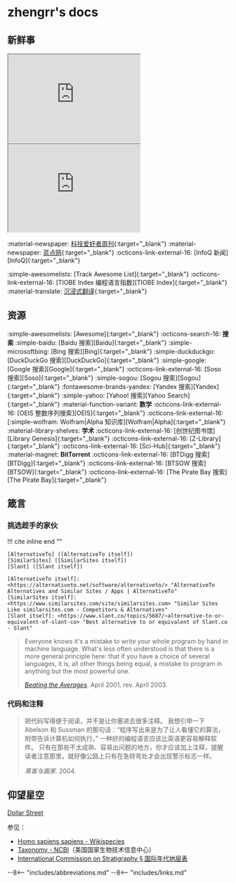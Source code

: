 # zhengrr's docs
<!-- 一份为 zhengrr 定制化的主页。 -->

## 新鲜事

<iframe width="300" height="200" src="https://www.ruanyifeng.com/blog/weekly/#page-title"></iframe>
<iframe width="300" height="200" src="https://www.landiannews.com/#home-post-sidebar-4"></iframe>

<span nowrap>:material-newspaper:        [科技爱好者周刊](https://www.ruanyifeng.com/blog/weekly/){:target="_blank"}</span>
<span nowrap>:material-newspaper:        [蓝点网](https://www.landiannews.com/){:target="_blank"}</span>
<span nowrap>:octicons-link-external-16: [InfoQ 新闻][InfoQ]{:target="_blank"}</span>

<span nowrap>:simple-awesomelists:       [Track Awesome List]{:target="_blank"}</span>
<span nowrap>:octicons-link-external-16: [TIOBE Index 编程语言指数][TIOBE Index]{:target="_blank"}</span>
<span nowrap>:material-translate:        [沉浸式翻译](https://immersive-translate.owenyoung.com/){:target="_blank"}</span>

## 资源
<!-- https://en.wikipedia.org/wiki/List_of_search_engines -->

<span nowrap>:simple-awesomelists:       [Awesome]{:target="_blank"}</span>
<span nowrap>:octicons-search-16:        **搜索**</span>
<span nowrap>:simple-baidu:              [Baidu 搜索][Baidu]{:target="_blank"}</span>
<span nowrap>:simple-microsoftbing:      [Bing 搜索][Bing]{:target="_blank"}</span>
<span nowrap>:simple-duckduckgo:         [DuckDuckGo 搜索][DuckDuckGo]{:target="_blank"}</span>
<span nowrap>:simple-google:             [Google 搜索][Google]{:target="_blank"}</span>
<span nowrap>:octicons-link-external-16: [Soso 搜索][Soso]{:target="_blank"}</span>
<span nowrap>:simple-sogou:              [Sogou 搜索][Sogou]{:target="_blank"}</span>
<span nowrap>:fontawesome-brands-yandex: [Yandex 搜索][Yandex]{:target="_blank"}</span>
<span nowrap>:simple-yahoo:              [Yahoo! 搜索][Yahoo Search]{:target="_blank"}</span>
<span nowrap>:material-function-variant: **数学**</span>
<span nowrap>:octicons-link-external-16: [OEIS 整数序列搜索][OEIS]{:target="_blank"}</span>
<span nowrap>:octicons-link-external-16: [:simple-wolfram: Wolfram\|Alpha 知识库][Wolfram|Alpha]{:target="_blank"}</span>
<span nowrap>:material-library-shelves:  **学术**</span>
<span nowrap>:octicons-link-external-16: [创世纪图书馆][Library Genesis]{:target="_blank"}</span>
<span nowrap>:octicons-link-external-16: [Z-Library]{:target="_blank"}</span>
<span nowrap>:octicons-link-external-16: [Sci-Hub]{:target="_blank"}</span>
<span nowrap>:material-magnet:           **BitTorrent**</span>
<span nowrap>:octicons-link-external-16: [BTDigg 搜索][BTDigg]{:target="_blank"}</span>
<span nowrap>:octicons-link-external-16: [BTSOW 搜索][BTSOW]{:target="_blank"}</span>
<span nowrap>:octicons-link-external-16: [The Pirate Bay 搜索][The Pirate Bay]{:target="_blank"}</span>

## 箴言

### 挑选趁手的家伙

!!! cite inline end ""

    [AlternativeTo] ([AlternativeTo itself])  
    [SimilarSites] ([SimilarSites itself])  
    [Slant] ([Slant itself])

    [AlternativeTo itself]: <https://alternativeto.net/software/alternativeto/> "AlternativeTo Alternatives and Similar Sites / Apps | AlternativeTo"
    [SimilarSites itself]:  <https://www.similarsites.com/site/similarsites.com> "Similar Sites Like similarsites.com - Competitors & Alternatives"
    [Slant itself]: <https://www.slant.co/topics/5687/~alternative-to-or-equivalent-of-slant-co> "Best alternative to or equivalent of Slant.co - Slant"

> Everyone knows it's a mistake to write your whole program by hand in machine language.
> What's less often understood is that there is a more general principle here:
> that if you have a choice of several languages, it is, all other things being equal, a mistake to program in anything but the most powerful one.
>
> [*Beating the Averages*](http://paulgraham.com/avg.html "Beating the Averages"). April 2001, rev. April 2003.

### 代码和注释

> 把代码写得便于阅读，并不是让你塞进去很多注释。
> 我想引申一下 Abelson 和 Sussman 的那句话：“程序写出来是为了让人看懂它的算法，附带告诉计算机如何执行。”
> 一种好的编程语言应该比英语更容易解释软件。
> 只有在那些不太成熟、容易出问题的地方，你才应该加上注释，提醒读者注意那里，就好像公路上只有在急转弯处才会出现警示标志一样。
>
> *黑客与画家*. 2004.

## 仰望星空

[Dollar Street](https://gapminder.org/dollar-street "Dollar Street - photos as data to kill country stereotypes")

参见：

*   [Homo sapiens sapiens - Wikispecies](https://species.wikimedia.org/wiki/Homo_sapiens_sapiens)
*   [Taxonomy - NCBI](https://www.ncbi.nlm.nih.gov/taxonomy)（美国国家生物技术信息中心）
*   [International Commission on Stratigraphy § 国际年代地层表](https://stratigraphy.org/chart)

<!----------------------------------------------------------------------------->

--8<-- "includes/abbreviations.md"
--8<-- "includes/links.md"
